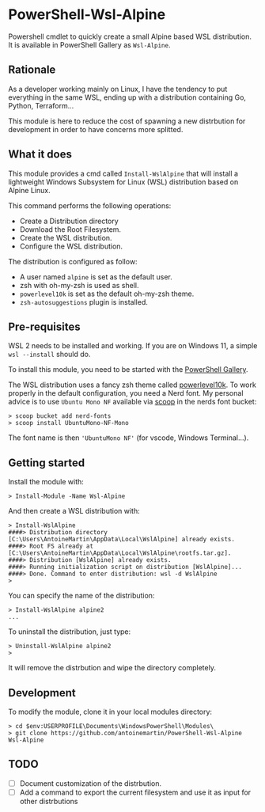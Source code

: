 # PowerShell-Wsl-Alpine

Powershell cmdlet to quickly create a small Alpine based WSL distribution. It is
available in PowerShell Gallery as `Wsl-Alpine`.

## Rationale

As a developer working mainly on Linux, I have the tendency to put everything in
the same WSL, ending up with a distribution containing Go, Python, Terraform...

This module is here to reduce the cost of spawning a new distrbution for
development in order to have concerns more splitted.

## What it does

This module provides a cmd called `Install-WslAlpine` that will install a
lightweight Windows Subsystem for Linux (WSL) distribution based on Alpine
Linux.

This command performs the following operations:

- Create a Distribution directory
- Download the Root Filesystem.
- Create the WSL distribution.
- Configure the WSL distribution.

The distribution is configured as follow:

- A user named `alpine` is set as the default user.
- zsh with oh-my-zsh is used as shell.
- `powerlevel10k` is set as the default oh-my-zsh theme.
- `zsh-autosuggestions` plugin is installed.

## Pre-requisites

WSL 2 needs to be installed and working. If you are on Windows 11, a simple
`wsl --install` should do.

To install this module, you need to be started with the
[PowerShell Gallery](https://docs.microsoft.com/en-us/powershell/scripting/gallery/getting-started?view=powershell-7.2).

The WSL distribution uses a fancy zsh theme called
[powerlevel10k](https://github.com/romkatv/powerlevel10k). To work properly in
the default configuration, you need a Nerd font. My personal advice is to use
`Ubuntu Mono NF` available via [scoop](scoop.sh) in the nerds font bucket:

```console
> scoop bucket add nerd-fonts
> scoop install UbuntuMono-NF-Mono
```

The font name is then `'UbuntuMono NF'` (for vscode, Windows Terminal...).

## Getting started

Install the module with:

```console
> Install-Module -Name Wsl-Alpine
```

And then create a WSL distribution with:

```console
> Install-WslAlpine
####> Distribution directory [C:\Users\AntoineMartin\AppData\Local\WslAlpine] already exists.
####> Root FS already at [C:\Users\AntoineMartin\AppData\Local\WslAlpine\rootfs.tar.gz].
####> Distribution [WslAlpine] already exists.
####> Running initialization script on distribution [WslAlpine]...
####> Done. Command to enter distribution: wsl -d WslAlpine
>
```

You can specify the name of the distribution:

```console
> Install-WslAlpine alpine2
...
```

To uninstall the distribution, just type:

```console
> Uninstall-WslAlpine alpine2
>
```

It will remove the distrbution and wipe the directory completely.

## Development

To modify the module, clone it in your local modules directory:

```console
> cd $env:USERPROFILE\Documents\WindowsPowerShell\Modules\
> git clone https://github.com/antoinemartin/PowerShell-Wsl-Alpine Wsl-Alpine
```

## TODO

- [ ] Document customization of the distrbution.
- [ ] Add a command to export the current filesystem and use it as input for
      other distrbutions
